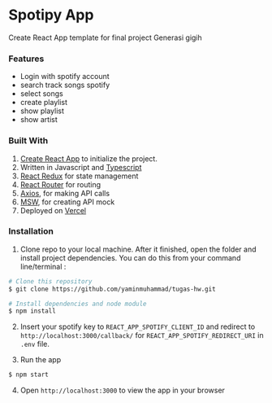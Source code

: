 <h1> Spotipy App </h1>
Create React App template for final project Generasi gigih 

### Features
- Login with spotify account
- search track songs spotify
- select songs
- create playlist 
- show playlist
- show artist 

### Built With

1. [Create React App](https://create-react-app.dev/) to initialize the project.
2. Written in Javascript and [Typescript](https://www.typescriptlang.org/) 
4. [React Redux](https://react-redux.js.org/) for state management
5. [React Router](https://reactrouter.com/) for routing
6. [Axios](https://github.com/axios/axios), for making API calls
8. [MSW](https://mswjs.io/), for creating API mock
9. Deployed on [Vercel](https://vercel.com/)

### Installation

1. Clone repo to your local machine. After it finished, open the folder and install project dependencies. You can do this from your command line/terminal :

```bash
# Clone this repository
$ git clone https://github.com/yaminmuhammad/tugas-hw.git

# Install dependencies and node module
$ npm install 
```

2. Insert your spotify key to `REACT_APP_SPOTIFY_CLIENT_ID` and redirect to `http://localhost:3000/callback/` for `REACT_APP_SPOTIFY_REDIRECT_URI` in `.env` file.

3. Run the app

```bash
$ npm start
```

4. Open `http://localhost:3000` to view the app in your browser
